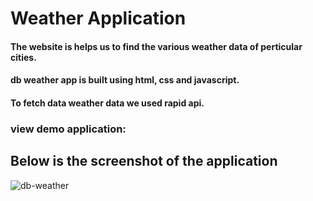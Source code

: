 # Weather Application

#### The website is helps us to find the various weather data of perticular cities.
#### db weather app is built using html, css and javascript.
#### To fetch data weather data we used rapid api.

### view demo application: 
## Below is the screenshot of the application
![db-weather](https://github.com/dbadiger/db-weather-app/assets/140099027/8e63e0d6-9211-4e1b-8517-6a55118b5e12)
